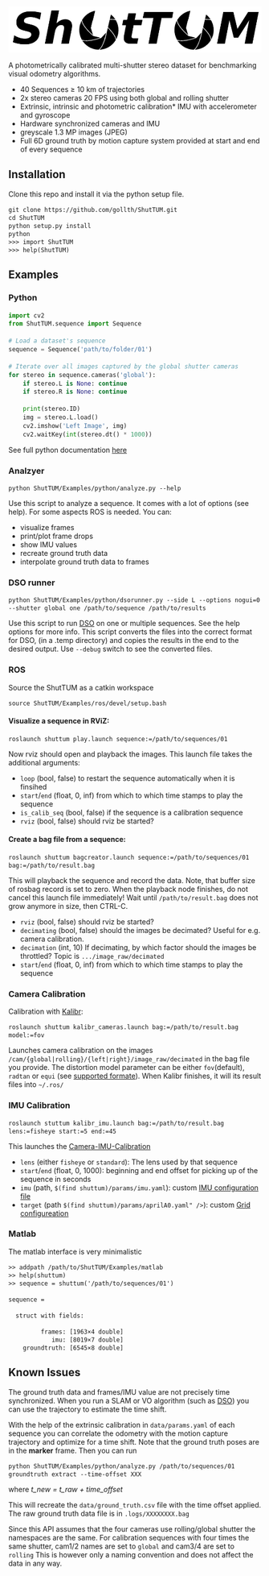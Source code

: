 ![ShutTUM](https://raw.githubusercontent.com/gollth/ShutTUM/master/Docs/images/logo.png)

A photometrically calibrated multi-shutter stereo dataset for benchmarking visual odometry algorithms.

* 40 Sequences ≥ 10 km of trajectories
* 2x stereo cameras 20 FPS using both global and rolling shutter
* Extrinsic, intrinsic and photometric calibration* IMU with accelerometer and gyroscope
* Hardware synchronized cameras and IMU
* greyscale 1.3 MP images (JPEG)
* Full 6D ground truth by motion capture system provided at start and end of every sequence


## Installation
Clone this repo and install it via the python setup file.
```
git clone https://github.com/gollth/ShutTUM.git
cd ShutTUM
python setup.py install
python
>>> import ShutTUM
>>> help(ShutTUM)
```

## Examples
### Python
```python
import cv2
from ShutTUM.sequence import Sequence

# Load a dataset's sequence
sequence = Sequence('path/to/folder/01')

# Iterate over all images captured by the global shutter cameras
for stereo in sequence.cameras('global'):
	if stereo.L is None: continue
    if stereo.R is None: continue
    
	print(stereo.ID)
    img = stereo.L.load()
    cv2.imshow('Left Image', img)
    cv2.waitKey(int(stereo.dt() * 1000))
```
See full python documentation [here](https://gollth.github.io/ShutTUM/)


### Analzyer
```
python ShutTUM/Examples/python/analyze.py --help
```

Use this script to analyze a sequence. It comes with a lot of options (see help). For some aspects ROS is needed.
You can:
* visualize frames
* print/plot frame drops
* show IMU values
* recreate ground truth data
* interpolate ground truth data to frames

### DSO runner
```
python ShutTUM/Examples/python/dsorunner.py --side L --options nogui=0 --shutter global one /path/to/sequence /path/to/results 
```

Use this script to run [DSO](https://github.com/JakobEngel/dso) on one or multiple sequences.
See the help options for more info. This script converts the files into the correct format for DSO, 
(in a .temp directory) and copies the results in the end to the desired output. Use ```--debug``` 
switch to see the converted files.

### ROS
Source the ShutTUM as a catkin workspace
```
source ShutTUM/Examples/ros/devel/setup.bash
```

#### Visualize a sequence in RViZ:
```
roslaunch shuttum play.launch sequence:=/path/to/sequences/01 
```
Now rviz should open and playback the images. This launch file takes the additional arguments:
* ```loop``` (bool, false) to restart the sequence automatically when it is finsihed
* ```start```/```end``` (float, 0, inf) from which to which time stamps to play the sequence
* ```is_calib_seq``` (bool, false) if the sequence is a calibration sequence
* ```rviz``` (bool, false) should rviz be started?

#### Create a bag file from a sequence:
```
roslaunch shuttum bagcreator.launch sequence:=/path/to/sequences/01 bag:=/path/to/result.bag
```
This will playback the sequence and record the data. Note, that buffer size of rosbag record 
is set to zero. When the playback node finishes, do not cancel this launch file immediately!
Wait until ```/path/to/result.bag``` does not grow anymore in size, then CTRL-C.
* ```rviz``` (bool, false) should rviz be started?
* ```decimating``` (bool, false) should the images be decimated? Useful for e.g. camera calibration. 
* ```decimation``` (int, 10) If decimating, by which factor should the images be throttled? Topic is ```.../image_raw/decimated```
* ```start```/```end``` (float, 0, inf) from which to which time stamps to play the sequence

### Camera Calibration
Calibration with [Kalibr](https://github.com/ethz-asl/kalibr):
```
roslaunch shuttum kalibr_cameras.launch bag:=/path/to/result.bag model:=fov
```
Launches camera calibration on the images ```/cam/{global|rolling}/{left|right}/image_raw/decimated```
in the bag file you provide. The distortion model parameter can be either ```fov```(default), ```radtan```
or ```equi``` (see [supported formate](https://github.com/ethz-asl/kalibr/wiki/supported-models)). When Kalibr 
finishes, it will its result files into ```~/.ros/```

### IMU Calibration
```
roslaunch stuttum kalibr_imu.launch bag:=/path/to/result.bag lens:=fisheye start:=5 end:=45
```
This launches the [Camera-IMU-Calibration](https://github.com/ethz-asl/kalibr/wiki/camera-imu-calibration)
* ```lens``` (either ```fisheye``` or ```standard```): The lens used by that sequence
* ```start```/```end``` (float, 0, 1000): beginning and end offset for picking up of the sequence in seconds
* ```imu``` (path, ```$(find shuttum)/params/imu.yaml```): custom [IMU configuration file](https://github.com/ethz-asl/kalibr/wiki/yaml-formats)
* ```target``` (path ```$(find shuttum)/params/aprilA0.yaml" />```): custom [Grid configureation](https://github.com/ethz-asl/kalibr/wiki/calibration-targets)

### Matlab
The matlab interface is very minimalistic
```
>> addpath /path/to/ShutTUM/Examples/matlab
>> help(shuttum)
>> sequence = shuttum('/path/to/sequences/01')
   
sequence = 

  struct with fields:

         frames: [1963×4 double]
            imu: [8019×7 double]
    groundtruth: [6545×8 double]
```


## Known Issues
The ground truth data and frames/IMU value are not precisely time
synchronized. When you run a SLAM or VO algorithm (such as [DSO](https://github.com/JakobEngel/dso))
you can use the trajectory to estimate the time shift.

With the help of the extrinsic calibration in ```data/params.yaml```
of each sequence you can correlate the odometry with the motion capture
trajectory and optimize for a time shift. Note that the ground truth poses
are in the **marker** frame. Then you can run
```
python ShutTUM/Examples/python/analyze.py /path/to/sequences/01 groundtruth extract --time-offset XXX
```
where _t_new = t_raw + time_offset_

This will recreate the ```data/ground_truth.csv``` file with the time offset applied.
The raw ground truth data file is in ```.logs/XXXXXXXX.bag```


Since this API assumes that the four cameras use rolling/global shutter
the namespaces are the same. For calibration sequences with four times the same
shutter, cam1/2 names are set to ```global``` and cam3/4 are set to ```rolling```
This is however only a naming convention and does not affect the data in any way.